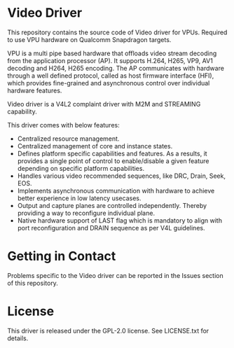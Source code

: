 # Video Driver

This repository contains the source code of Video driver for VPUs.
Required to use VPU hardware on Qualcomm Snapdragon targets.

VPU is a multi pipe based hardware that offloads video stream decoding from
the application processor (AP). It supports H.264, H265, VP9, AV1 decoding and
H264, H265 encoding. The AP communicates with hardware through a well defined
protocol, called as host firmware interface (HFI), which provides fine-grained
and asynchronous control over individual hardware features.

Video driver is a V4L2 complaint driver with M2M and STREAMING capability.

This driver comes with below features:
- Centralized resource management.
- Centralized management of core and instance states.
- Defines platform specific capabilities and features. As a results, it
  provides a single point of control to enable/disable a given feature
  depending on specific platform capabilities.
- Handles various video recommended sequences, like DRC, Drain, Seek, EOS.
- Implements asynchronous communication with hardware to achieve better
  experience in low latency usecases.
- Output and capture planes are controlled independently. Thereby providing
  a way to reconfigure individual plane.
- Native hardware support of LAST flag which is mandatory to align with
  port reconfiguration and DRAIN sequence as per V4L guidelines.

# Getting in Contact

Problems specific to the Video driver can be reported in the Issues
section of this repository.

# License
This driver is released under the GPL-2.0 license. See LICENSE.txt for details.
